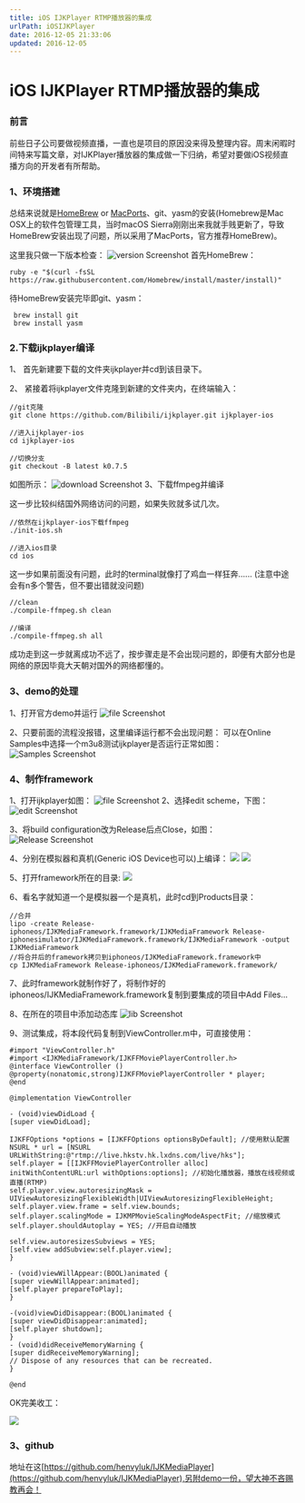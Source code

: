 ```yaml
---
title: iOS IJKPlayer RTMP播放器的集成
urlPath: iOSIJKPlayer
date: 2016-12-05 21:33:06
updated: 2016-12-05
---
```



# iOS IJKPlayer RTMP播放器的集成
### 前言
前些日子公司要做视频直播，一直也是项目的原因没来得及整理内容。周末闲暇时间特来写篇文章，对IJKPlayer播放器的集成做一下归纳，希望对要做iOS视频直播方向的开发者有所帮助。

<!-- more -->

### 1、环境搭建
总结来说就是[HomeBrew](http://brew.sh/index_zh-cn.html) or [MacPorts](https://www.macports.org/install.php)、git、yasm的安装(Homebrew是Mac OSX上的软件包管理工具，当时macOS Sierra刚刚出来我就手贱更新了，导致HomeBrew安装出现了问题，所以采用了MacPorts，官方推荐HomeBrew)。

这里我只做一下版本检查：
![version Screenshot](http://ww1.sinaimg.cn/large/bd65c956gw1fa6x3vv5utj20fr0a276y.jpg)
首先HomeBrew：
    
    ruby -e "$(curl -fsSL https://raw.githubusercontent.com/Homebrew/install/master/install)"
待HomeBrew安装完毕即git、yasm：
     
     brew install git
     brew install yasm

### 2.下载ijkplayer编译
1、 首先新建要下载的文件夹ijkplayer并cd到该目录下。

2、 紧接着将ijkplayer文件克隆到新建的文件夹内，在终端输入：
    
    //git克隆
    git clone https://github.com/Bilibili/ijkplayer.git ijkplayer-ios
    
    //进入ijkplayer-ios
    cd ijkplayer-ios
    
    //切换分支
    git checkout -B latest k0.7.5
如图所示：
![download Screenshot](http://ww3.sinaimg.cn/large/bd65c956gw1fa80uhh7udj20fq0a2q79.jpg)
3、下载ffmpeg并编译

这一步比较纠结国外网络访问的问题，如果失败就多试几次。

    //依然在ijkplayer-ios下载ffmpeg
    ./init-ios.sh
    
    //进入ios目录
    cd ios
    
 这一步如果前面没有问题，此时的terminal就像打了鸡血一样狂奔......
 (注意中途会有n多个警告，但不要出错就没问题)
    
    //clean
    ./compile-ffmpeg.sh clean
    
    //编译
    ./compile-ffmpeg.sh all
    
 成功走到这一步就离成功不远了，按步骤走是不会出现问题的，即便有大部分也是网络的原因毕竟大天朝对国外的网络都懂的。

### 3、demo的处理
1、打开官方demo并运行
![file Screenshot](http://ww3.sinaimg.cn/large/bd65c956gw1fa81grkbobj20la0bzdj3.jpg)

2、只要前面的流程没报错，这里编译运行都不会出现问题：
可以在Online Samples中选择一个m3u8测试ijkplayer是否运行正常如图：
![Samples Screenshot](http://ww4.sinaimg.cn/large/bd65c956gw1fa81xdraz9j20f8091t9i.jpg)

### 4、制作framework
1、打开ijkplayer如图：
![file Screenshot](http://ww3.sinaimg.cn/large/bd65c956gw1fa82aawbmvj20l80by77d.jpg
)
2、选择edit scheme，下图：
![edit Screenshot](http://ww1.sinaimg.cn/large/bd65c956gw1fa82kh3xkqj20cd05hgme.jpg)

3、将build configuration改为Release后点Close，如图：
![Release Screenshot](http://ww2.sinaimg.cn/large/bd65c956gw1fa82mft3vej20ot0dw75x.jpg)

4、分别在模拟器和真机(Generic iOS Device也可以)上编译：
![](http://ww4.sinaimg.cn/large/bd65c956gw1fa82nzpo4lj209m010glj.jpg)
![](http://ww2.sinaimg.cn/large/bd65c956gw1fa82oevlx3j209a0103ye.jpg)

5、打开framework所在的目录:
![](http://ww4.sinaimg.cn/large/bd65c956gw1fa82pkzyy4j20az07vdh1.jpg)

6、看名字就知道一个是模拟器一个是真机，此时cd到Products目录：

    //合并
    lipo -create Release-iphoneos/IJKMediaFramework.framework/IJKMediaFramework Release-iphonesimulator/IJKMediaFramework.framework/IJKMediaFramework -output IJKMediaFramework
    //将合并后的framework拷贝到iphoneos/IJKMediaFramework.framework中
    cp IJKMediaFramework Release-iphoneos/IJKMediaFramework.framework/
7、此时framework就制作好了，将制作好的iphoneos/IJKMediaFramework.framework复制到要集成的项目中Add Files...

8、在所在的项目中添加动态库
![lib Screenshot](http://ww4.sinaimg.cn/large/bd65c956gw1fa84ty8rbgj20ky0b140n.jpg)

9、测试集成，将本段代码复制到ViewController.m中，可直接使用：

    #import "ViewController.h"
    #import <IJKMediaFramework/IJKFFMoviePlayerController.h>
    @interface ViewController ()
    @property(nonatomic,strong)IJKFFMoviePlayerController * player;
    @end

    @implementation ViewController

    - (void)viewDidLoad {
    [super viewDidLoad];

    IJKFFOptions *options = [IJKFFOptions optionsByDefault]; //使用默认配置
    NSURL * url = [NSURL URLWithString:@"rtmp://live.hkstv.hk.lxdns.com/live/hks"]; 
    self.player = [[IJKFFMoviePlayerController alloc] initWithContentURL:url withOptions:options]; //初始化播放器，播放在线视频或直播(RTMP)
    self.player.view.autoresizingMask = UIViewAutoresizingFlexibleWidth|UIViewAutoresizingFlexibleHeight;
    self.player.view.frame = self.view.bounds;
    self.player.scalingMode = IJKMPMovieScalingModeAspectFit; //缩放模式
    self.player.shouldAutoplay = YES; //开启自动播放

    self.view.autoresizesSubviews = YES;
    [self.view addSubview:self.player.view];
    }

    - (void)viewWillAppear:(BOOL)animated {
    [super viewWillAppear:animated];
    [self.player prepareToPlay];
    }

    -(void)viewDidDisappear:(BOOL)animated {
    [super viewDidDisappear:animated];
    [self.player shutdown];
    }
    - (void)didReceiveMemoryWarning {
    [super didReceiveMemoryWarning];
    // Dispose of any resources that can be recreated.
    }

    @end
    
OK完美收工：

![](http://ww3.sinaimg.cn/large/bd65c956gw1fa835tggdlj208j0fsgmm.jpg)

### 3、github
地址在这[https://github.com/henvyluk/IJKMediaPlayer](https://github.com/henvyluk/IJKMediaPlayer),另附demo一份，望大神不吝赐教再会！